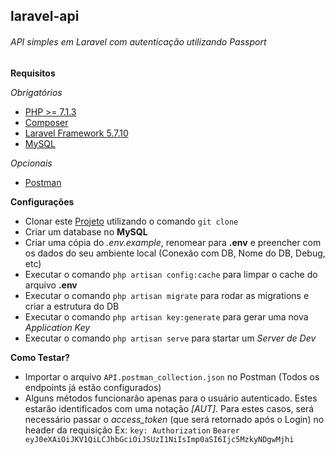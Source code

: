 ## laravel-api
###### API simples em Laravel com autenticação utilizando Passport


**Requisitos**

*Obrigatórios*

- [PHP >= 7.1.3](http://php.net/downloads.php)
- [Composer](https://getcomposer.org/download/)
- [Laravel Framework 5.7.10](https://laravel.com/docs/5.7#installation)
- [MySQL](https://dev.mysql.com/downloads/)

*Opcionais*

- [Postman](https://www.getpostman.com/apps)


**Configurações**

- Clonar este [Projeto](https://github.com/jgivago/laravel-api.git ) utilizando o comando `git clone`
- Criar um database no **MySQL**
- Criar uma cópia do *.env.example*, renomear para **.env** e preencher com os dados do seu ambiente local (Conexão com DB, Nome do DB, Debug, etc)
- Executar o comando `php artisan config:cache` para limpar o cache do arquivo **.env**
- Executar o comando `php artisan migrate` para rodar as migrations e criar a estrutura do DB
- Executar o comando `php artisan key:generate` para gerar uma nova *Application Key*
- Executar o comando `php artisan serve` para startar um *Server de Dev*

**Como Testar?**

- Importar o arquivo `API.postman_collection.json` no Postman (Todos os endpoints já estão configurados)
- Alguns métodos funcionarão apenas para o usuário autenticado. Estes estarão identificados com uma notação *[AUT]*.
Para estes casos, será necessário passar o *access_token* (que será retornado após o Login) no header da requisição
Ex: `key: Authorization` `Bearer eyJ0eXAiOiJKV1QiLCJhbGciOiJSUzI1NiIsImp0aSI6Ijc5MzkyNDgwMjhi`